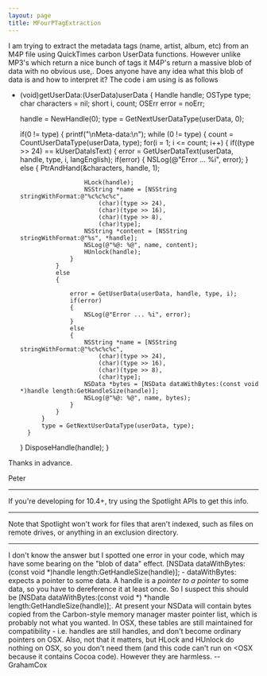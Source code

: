 ```yaml
---
layout: page
title: MFourPTagExtraction
---
```


I am trying to extract the metadata tags (name, artist, album, etc) from an M4P file using QuickTimes carbon UserData functions. However unlike MP3's which return a nice bunch of tags it M4P's return a massive blob of data with no obvious use,. Does anyone have any idea what this blob of data is and how to interpret it? The code i am using is as follows

    
- (void)getUserData:(UserData)userData
{
	Handle handle;
	OSType type;
	char characters = nil;
	short i, count;
	OSErr error = noErr;
	
	handle = NewHandle(0);
	type = GetNextUserDataType(userData, 0);
	
	if(0 != type)
	{
		printf("\nMeta-data:\n");
		while (0 != type)
		{
			count = CountUserDataType(userData, type);
			for(i = 1; i <= count; i++)
			{
				if((type >> 24) == kUserDataIsText)
				{
					error = GetUserDataText(userData, handle, type, i, langEnglish);
					if(error)
					{
						NSLog(@"Error ... %i", error);
					}
					else
					{
						PtrAndHand(&characters, handle, 1);
						
						HLock(handle);
						NSString *name = [NSString stringWithFormat:@"%c%c%c%c", 
							(char)(type >> 24), 
							(char)(type >> 16), 
							(char)(type >> 8), 
							(char)type];
						NSString *content = [NSString stringWithFormat:@"%s", *handle];
						NSLog(@"%@: %@", name, content);
						HUnlock(handle);
					}
				}
				else
				{
					
					error = GetUserData(userData, handle, type, i);
					if(error)
					{
						NSLog(@"Error ... %i", error);
					}
					else
					{
						NSString *name = [NSString stringWithFormat:@"%c%c%c%c", 
							(char)(type >> 24), 
							(char)(type >> 16), 
							(char)(type >> 8), 
							(char)type];
						NSData *bytes = [NSData dataWithBytes:(const void *)handle length:GetHandleSize(handle)];
						NSLog(@"%@: %@", name, bytes);
					}
				}
			}
			type = GetNextUserDataType(userData, type);
		}
	}
	DisposeHandle(handle);
}


Thanks in advance.

Peter

----

If you're developing for 10.4+, try using the Spotlight APIs to get this info.

----

Note that Spotlight won't work for files that aren't indexed, such as files on remote drives, or anything in an exclusion directory.

----

I don't know the answer but I spotted one error in your code, which may have some bearing on the "blob of data" effect.     [NSData dataWithBytes:(const void *)handle length:GetHandleSize(handle)];        - dataWithBytes: expects a pointer to some data. A handle is a *pointer to a pointer* to some data, so you have to dereference it at least once. So I suspect this should be     [NSData dataWithBytes:(const void *) *handle length:GetHandleSize(handle)];. At present your NSData will contain bytes copied from the Carbon-style memory manager master pointer list, which is probably not what you wanted. In OSX, these tables are still maintained for compatibility - i.e. handles are still handles, and don't become ordinary pointers on OSX. Also, not that it matters, but HLock and HUnlock do nothing on OSX, so you don't need them (and this code can't run on <OSX because it contains Cocoa code). However they are harmless. --GrahamCox

